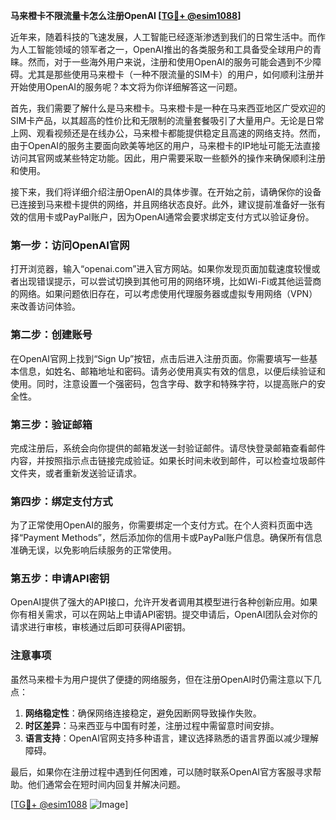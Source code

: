 **马来橙卡不限流量卡怎么注册OpenAI [[TG💪+ @esim1088](https://t.me/s/esim1088)]**

近年来，随着科技的飞速发展，人工智能已经逐渐渗透到我们的日常生活中。而作为人工智能领域的领军者之一，OpenAI推出的各类服务和工具备受全球用户的青睐。然而，对于一些海外用户来说，注册和使用OpenAI的服务可能会遇到不少障碍。尤其是那些使用马来橙卡（一种不限流量的SIM卡）的用户，如何顺利注册并开始使用OpenAI的服务呢？本文将为你详细解答这一问题。

首先，我们需要了解什么是马来橙卡。马来橙卡是一种在马来西亚地区广受欢迎的SIM卡产品，以其超高的性价比和无限制的流量套餐吸引了大量用户。无论是日常上网、观看视频还是在线办公，马来橙卡都能提供稳定且高速的网络支持。然而，由于OpenAI的服务主要面向欧美等地区的用户，马来橙卡的IP地址可能无法直接访问其官网或某些特定功能。因此，用户需要采取一些额外的操作来确保顺利注册和使用。

接下来，我们将详细介绍注册OpenAI的具体步骤。在开始之前，请确保你的设备已连接到马来橙卡提供的网络，并且网络状态良好。此外，建议提前准备好一张有效的信用卡或PayPal账户，因为OpenAI通常会要求绑定支付方式以验证身份。

### 第一步：访问OpenAI官网

打开浏览器，输入“openai.com”进入官方网站。如果你发现页面加载速度较慢或者出现错误提示，可以尝试切换到其他可用的网络环境，比如Wi-Fi或其他运营商的网络。如果问题依旧存在，可以考虑使用代理服务器或虚拟专用网络（VPN）来改善访问体验。

### 第二步：创建账号

在OpenAI官网上找到“Sign Up”按钮，点击后进入注册页面。你需要填写一些基本信息，如姓名、邮箱地址和密码。请务必使用真实有效的信息，以便后续验证和使用。同时，注意设置一个强密码，包含字母、数字和特殊字符，以提高账户的安全性。

### 第三步：验证邮箱

完成注册后，系统会向你提供的邮箱发送一封验证邮件。请尽快登录邮箱查看邮件内容，并按照指示点击链接完成验证。如果长时间未收到邮件，可以检查垃圾邮件文件夹，或者重新发送验证请求。

### 第四步：绑定支付方式

为了正常使用OpenAI的服务，你需要绑定一个支付方式。在个人资料页面中选择“Payment Methods”，然后添加你的信用卡或PayPal账户信息。确保所有信息准确无误，以免影响后续服务的正常使用。

### 第五步：申请API密钥

OpenAI提供了强大的API接口，允许开发者调用其模型进行各种创新应用。如果你有相关需求，可以在网站上申请API密钥。提交申请后，OpenAI团队会对你的请求进行审核，审核通过后即可获得API密钥。

### 注意事项

虽然马来橙卡为用户提供了便捷的网络服务，但在注册OpenAI时仍需注意以下几点：

1. **网络稳定性**：确保网络连接稳定，避免因断网导致操作失败。
2. **时区差异**：马来西亚与中国有时差，注册过程中需留意时间安排。
3. **语言支持**：OpenAI官网支持多种语言，建议选择熟悉的语言界面以减少理解障碍。

最后，如果你在注册过程中遇到任何困难，可以随时联系OpenAI官方客服寻求帮助。他们通常会在短时间内回复并解决问题。

[[TG💪+ @esim1088](https://t.me/s/esim1088) ![Image](https://i.postimg.cc/4NQfJmqS/Snipaste-2025-05-13-00-14-12.png)]